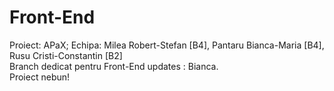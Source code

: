 
# Front-End
Proiect: APaX; Echipa: Milea Robert-Stefan [B4], Pantaru Bianca-Maria [B4], Rusu Cristi-Constantin [B2]  
Branch dedicat pentru Front-End updates : Bianca.  
Proiect nebun!
